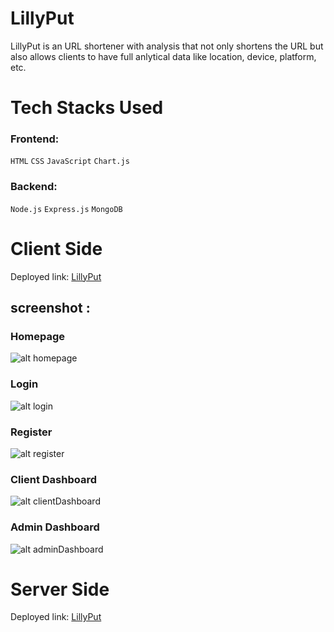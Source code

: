 # LillyPut
LillyPut is an URL shortener with analysis that not only shortens the URL but also allows clients to have full anlytical data like location, device, platform, etc.

# Tech Stacks Used
### Frontend: 
`HTML` `CSS` `JavaScript` `Chart.js`
### Backend: 
`Node.js` `Express.js` `MongoDB`

# Client Side
Deployed link: [LillyPut](https://lillyput.vercel.app/)

## screenshot :
### Homepage
![alt homepage](https://i.imgur.com/PE8ostw.png)
### Login
![alt login](https://i.imgur.com/UMKkYbm.png)
### Register
![alt register](https://i.imgur.com/w5EiMrN.png)
### Client Dashboard
![alt clientDashboard](https://i.imgur.com/X69b6ns.png)
### Admin Dashboard
![alt adminDashboard](https://i.imgur.com/KGD19Ku.png)

# Server Side
Deployed link: [LillyPut](https://lillyput.vercel.app/)
